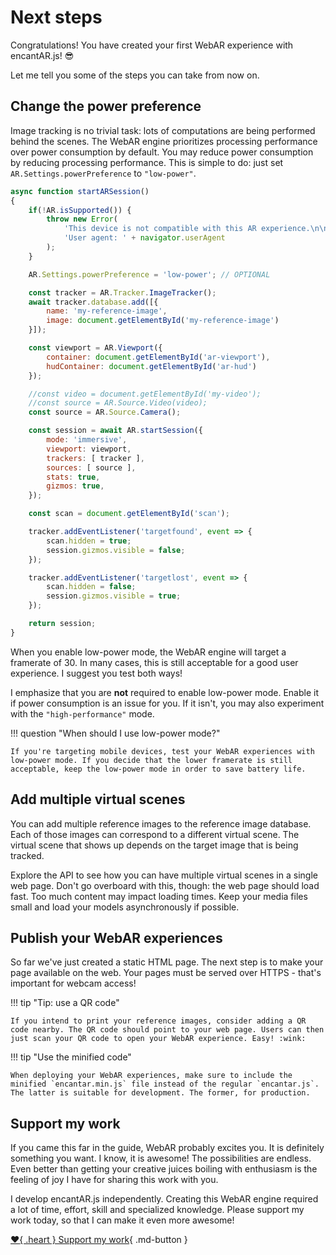 # Next steps

Congratulations! You have created your first WebAR experience with encantAR.js! :sunglasses:

Let me tell you some of the steps you can take from now on.

## Change the power preference

Image tracking is no trivial task: lots of computations are being performed behind the scenes. The WebAR engine prioritizes processing performance over power consumption by default. You may reduce power consumption by reducing processing performance. This is simple to do: just set `AR.Settings.powerPreference` to `"low-power"`.

```js title="ar-demo.js" hl_lines="10"
async function startARSession()
{
    if(!AR.isSupported()) {
        throw new Error(
            'This device is not compatible with this AR experience.\n\n' +
            'User agent: ' + navigator.userAgent
        );
    }

    AR.Settings.powerPreference = 'low-power'; // OPTIONAL

    const tracker = AR.Tracker.ImageTracker();
    await tracker.database.add([{
        name: 'my-reference-image',
        image: document.getElementById('my-reference-image')
    }]);

    const viewport = AR.Viewport({
        container: document.getElementById('ar-viewport'),
        hudContainer: document.getElementById('ar-hud')
    });

    //const video = document.getElementById('my-video');
    //const source = AR.Source.Video(video);
    const source = AR.Source.Camera();

    const session = await AR.startSession({
        mode: 'immersive',
        viewport: viewport,
        trackers: [ tracker ],
        sources: [ source ],
        stats: true,
        gizmos: true,
    });

    const scan = document.getElementById('scan');

    tracker.addEventListener('targetfound', event => {
        scan.hidden = true;
        session.gizmos.visible = false;
    });

    tracker.addEventListener('targetlost', event => {
        scan.hidden = false;
        session.gizmos.visible = true;
    });

    return session;
}
```

When you enable low-power mode, the WebAR engine will target a framerate of 30. In many cases, this is still acceptable for a good user experience. I suggest you test both ways!

I emphasize that you are **not** required to enable low-power mode. Enable it if power consumption is an issue for you. If it isn't, you may also experiment with the `"high-performance"` mode.

!!! question "When should I use low-power mode?"

    If you're targeting mobile devices, test your WebAR experiences with low-power mode. If you decide that the lower framerate is still acceptable, keep the low-power mode in order to save battery life.

## Add multiple virtual scenes

You can add multiple reference images to the reference image database. Each of those images can correspond to a different virtual scene. The virtual scene that shows up depends on the target image that is being tracked.

Explore the API to see how you can have multiple virtual scenes in a single web page. Don't go overboard with this, though: the web page should load fast. Too much content may impact loading times. Keep your media files small and load your models asynchronously if possible.

## Publish your WebAR experiences

So far we've just created a static HTML page. The next step is to make your page available on the web. Your pages must be served over HTTPS - that's important for webcam access!

!!! tip "Tip: use a QR code"

    If you intend to print your reference images, consider adding a QR code nearby. The QR code should point to your web page. Users can then just scan your QR code to open your WebAR experience. Easy! :wink:

!!! tip "Use the minified code"

    When deploying your WebAR experiences, make sure to include the minified `encantar.min.js` file instead of the regular `encantar.js`. The latter is suitable for development. The former, for production.

## Support my work

If you came this far in the guide, WebAR probably excites you. It is definitely something you want. I know, it is awesome! The possibilities are endless. Even better than getting your creative juices boiling with enthusiasm is the feeling of joy I have for sharing this work with you.

I develop encantAR.js independently. Creating this WebAR engine required a lot of time, effort, skill and specialized knowledge. Please support my work today, so that I can make it even more awesome!

[:heart:{ .heart } Support my work](../support-my-work.md){ .md-button }